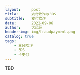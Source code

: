 ```yaml
---
layout:     post
title:      支付欺诈与3DS
subtitle:   支付欺诈
date:       2022-09-06
author:     大风哥
header-img: img/fraudpayment.png
catalog: true
tags:
    - 支付欺诈
    - 3DS
    - 卡支付
---
```


TBD